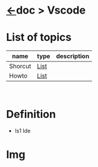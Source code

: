 # [&larr;][Repo_Readme]doc > Vscode


[//]: #(Reference)
[Repo_Readme]:    ../README.md

[Shortcut_List]:  ./list/shortcut_list.md
[Howto_List]:  ./howto/howto_list.md





# List of topics

|name|type|description|
|-|-|-|
|Shorcut|[List][Shortcut_List]|
|Howto|[List][Howto_List]|
<br>





# Definition
- Is1 Ide
# Img
